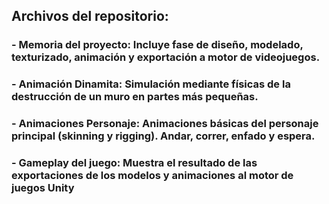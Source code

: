 ## Archivos del repositorio:

  ### - **Memoria del proyecto:** Incluye fase de diseño, modelado, texturizado, animación y exportación a motor de videojuegos.
  ### - **Animación Dinamita:** Simulación mediante físicas de la destrucción de un muro en partes más pequeñas.
  ### - **Animaciones Personaje:** Animaciones básicas del personaje principal (skinning y rigging). Andar, correr, enfado y espera.
  ### - **Gameplay del juego:** Muestra el resultado de las exportaciones de los modelos y animaciones al motor de juegos Unity
